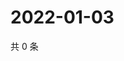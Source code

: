 # 2022-01-03

共 0 条

<!-- BEGIN WEIBO -->
<!-- 最后更新时间 Mon Jan 03 2022 12:19:24 GMT+0800 (China Standard Time) -->

<!-- END WEIBO -->
